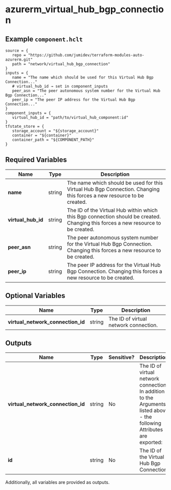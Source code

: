 # azurerm_virtual_hub_bgp_connection



## Example `component.hclt`

```hcl
source = {
   repo = "https://github.com/jumidev/terraform-modules-auto-azurerm.git"   
   path = "network/virtual_hub_bgp_connection"   
}
inputs = {
   name = "The name which should be used for this Virtual Hub Bgp Connection..."   
   # virtual_hub_id → set in component_inputs
   peer_asn = "The peer autonomous system number for the Virtual Hub Bgp Connection..."   
   peer_ip = "The peer IP address for the Virtual Hub Bgp Connection..."   
}
component_inputs = {
   virtual_hub_id = "path/to/virtual_hub_component:id"   
}
tfstate_store = {
   storage_account = "${storage_account}"   
   container = "${container}"   
   container_path = "${COMPONENT_PATH}"   
}
```

## Required Variables

| Name | Type |  Description |
| ---- | --------- |  ----------- |
| **name** | string |  The name which should be used for this Virtual Hub Bgp Connection. Changing this forces a new resource to be created. | 
| **virtual_hub_id** | string |  The ID of the Virtual Hub within which this Bgp connection should be created. Changing this forces a new resource to be created. | 
| **peer_asn** | string |  The peer autonomous system number for the Virtual Hub Bgp Connection. Changing this forces a new resource to be created. | 
| **peer_ip** | string |  The peer IP address for the Virtual Hub Bgp Connection. Changing this forces a new resource to be created. | 

## Optional Variables

| Name | Type |  Description |
| ---- | --------- |  ----------- |
| **virtual_network_connection_id** | string |  The ID of virtual network connection. | 



## Outputs

| Name | Type | Sensitive? | Description |
| ---- | ---- | --------- | --------- |
| **virtual_network_connection_id** | string | No  | The ID of virtual network connection. In addition to the Arguments listed above - the following Attributes are exported: | 
| **id** | string | No  | The ID of the Virtual Hub Bgp Connection. | 

Additionally, all variables are provided as outputs.
